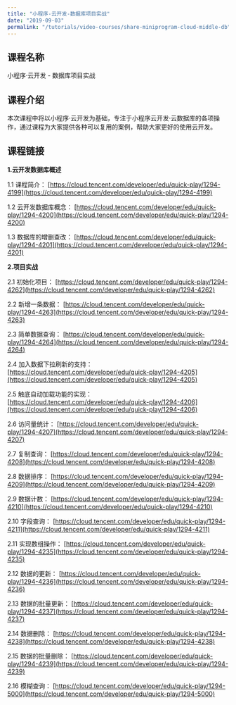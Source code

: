 ```yaml
---
title: "小程序-云开发-数据库项目实战"
date: "2019-09-03"
permalink: "/tutorials/video-courses/share-miniprogram-cloud-middle-db"
---
```


## 课程名称

小程序·云开发 - 数据库项目实战

## 课程介绍

本次课程中将以小程序·云开发为基础，专注于小程序云开发·云数据库的各项操作，通过课程为大家提供各种可以复用的案例，帮助大家更好的使用云开发。

## 课程链接

**1.云开发数据库概述**

1.1 课程简介：
[https://cloud.tencent.com/developer/edu/quick-play/1294-4199](https://cloud.tencent.com/developer/edu/quick-play/1294-4199)

1.2 云开发数据库概念：
[https://cloud.tencent.com/developer/edu/quick-play/1294-4200](https://cloud.tencent.com/developer/edu/quick-play/1294-4200)

1.3 数据库的增删查改：
[https://cloud.tencent.com/developer/edu/quick-play/1294-4201](https://cloud.tencent.com/developer/edu/quick-play/1294-4201)

**2.项目实战**

2.1 初始化项目：
[https://cloud.tencent.com/developer/edu/quick-play/1294-4262](https://cloud.tencent.com/developer/edu/quick-play/1294-4262)

2.2 新增一条数据：
[https://cloud.tencent.com/developer/edu/quick-play/1294-4263](https://cloud.tencent.com/developer/edu/quick-play/1294-4263)

2.3 简单数据查询：
[https://cloud.tencent.com/developer/edu/quick-play/1294-4264](https://cloud.tencent.com/developer/edu/quick-play/1294-4264)

2.4 加入数据下拉刷新的支持：
[https://cloud.tencent.com/developer/edu/quick-play/1294-4205](https://cloud.tencent.com/developer/edu/quick-play/1294-4205)

2.5 触底自动加载功能的实现：
[https://cloud.tencent.com/developer/edu/quick-play/1294-4206](https://cloud.tencent.com/developer/edu/quick-play/1294-4206)

2.6 访问量统计：
[https://cloud.tencent.com/developer/edu/quick-play/1294-4207](https://cloud.tencent.com/developer/edu/quick-play/1294-4207)

2.7 复制查询：
[https://cloud.tencent.com/developer/edu/quick-play/1294-4208](https://cloud.tencent.com/developer/edu/quick-play/1294-4208)

2.8 数据排序：
[https://cloud.tencent.com/developer/edu/quick-play/1294-4209](https://cloud.tencent.com/developer/edu/quick-play/1294-4209)

2.9 数据计数：
[https://cloud.tencent.com/developer/edu/quick-play/1294-4210](https://cloud.tencent.com/developer/edu/quick-play/1294-4210)

2.10 字段查询：
[https://cloud.tencent.com/developer/edu/quick-play/1294-4211](https://cloud.tencent.com/developer/edu/quick-play/1294-4211)

2.11 实现数组操作：
[https://cloud.tencent.com/developer/edu/quick-play/1294-4235](https://cloud.tencent.com/developer/edu/quick-play/1294-4235)

2.12 数据的更新：
[https://cloud.tencent.com/developer/edu/quick-play/1294-4236](https://cloud.tencent.com/developer/edu/quick-play/1294-4236)

2.13 数据的批量更新：
[https://cloud.tencent.com/developer/edu/quick-play/1294-4237](https://cloud.tencent.com/developer/edu/quick-play/1294-4237)

2.14 数据删除：
[https://cloud.tencent.com/developer/edu/quick-play/1294-4238](https://cloud.tencent.com/developer/edu/quick-play/1294-4238)

2.15 数据的批量删除：
[https://cloud.tencent.com/developer/edu/quick-play/1294-4239](https://cloud.tencent.com/developer/edu/quick-play/1294-4239)

2.16 模糊查询：
[https://cloud.tencent.com/developer/edu/quick-play/1294-5000](https://cloud.tencent.com/developer/edu/quick-play/1294-5000)
